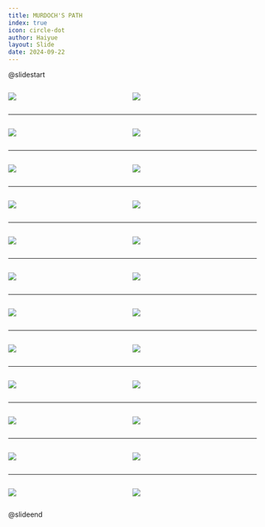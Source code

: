 ```yaml
---
title: MURDOCH'S PATH
index: true
icon: circle-dot
author: Haiyue
layout: Slide
date: 2024-09-22
---
```

 
@slidestart

<div style="display:flex">
<div style="flex:1">

![](https://raw.githubusercontent.com/yclord/reading/refs/heads/master/english/Level-R/MURDOCH'S%20PATH/001.webp)
</div>
<div style="flex:1">

![](https://raw.githubusercontent.com/yclord/reading/refs/heads/master/english/Level-R/MURDOCH'S%20PATH/002.webp)
</div>
</div>

---

<div style="display:flex">
<div style="flex:1">

![](https://raw.githubusercontent.com/yclord/reading/refs/heads/master/english/Level-R/MURDOCH'S%20PATH/003.webp)
</div>
<div style="flex:1">

![](https://raw.githubusercontent.com/yclord/reading/refs/heads/master/english/Level-R/MURDOCH'S%20PATH/004.webp)
</div>
</div>

---

<div style="display:flex">
<div style="flex:1">

![](https://raw.githubusercontent.com/yclord/reading/refs/heads/master/english/Level-R/MURDOCH'S%20PATH/005.webp)
</div>
<div style="flex:1">

![](https://raw.githubusercontent.com/yclord/reading/refs/heads/master/english/Level-R/MURDOCH'S%20PATH/006.webp)
</div>
</div>

---

<div style="display:flex">
<div style="flex:1">

![](https://raw.githubusercontent.com/yclord/reading/refs/heads/master/english/Level-R/MURDOCH'S%20PATH/007.webp)
</div>
<div style="flex:1">

![](https://raw.githubusercontent.com/yclord/reading/refs/heads/master/english/Level-R/MURDOCH'S%20PATH/008.webp)
</div>
</div>

---

<div style="display:flex">
<div style="flex:1">

![](https://raw.githubusercontent.com/yclord/reading/refs/heads/master/english/Level-R/MURDOCH'S%20PATH/009.webp)
</div>
<div style="flex:1">

![](https://raw.githubusercontent.com/yclord/reading/refs/heads/master/english/Level-R/MURDOCH'S%20PATH/010.webp)
</div>
</div>

---

<div style="display:flex">
<div style="flex:1">

![](https://raw.githubusercontent.com/yclord/reading/refs/heads/master/english/Level-R/MURDOCH'S%20PATH/011.webp)
</div>
<div style="flex:1">

![](https://raw.githubusercontent.com/yclord/reading/refs/heads/master/english/Level-R/MURDOCH'S%20PATH/012.webp)
</div>
</div>

---

<div style="display:flex">
<div style="flex:1">

![](https://raw.githubusercontent.com/yclord/reading/refs/heads/master/english/Level-R/MURDOCH'S%20PATH/013.webp)
</div>
<div style="flex:1">

![](https://raw.githubusercontent.com/yclord/reading/refs/heads/master/english/Level-R/MURDOCH'S%20PATH/014.webp)
</div>
</div>

---

<div style="display:flex">
<div style="flex:1">

![](https://raw.githubusercontent.com/yclord/reading/refs/heads/master/english/Level-R/MURDOCH'S%20PATH/015.webp)
</div>
<div style="flex:1">

![](https://raw.githubusercontent.com/yclord/reading/refs/heads/master/english/Level-R/MURDOCH'S%20PATH/016.webp)
</div>
</div>

---

<div style="display:flex">
<div style="flex:1">

![](https://raw.githubusercontent.com/yclord/reading/refs/heads/master/english/Level-R/MURDOCH'S%20PATH/017.webp)
</div>
<div style="flex:1">

![](https://raw.githubusercontent.com/yclord/reading/refs/heads/master/english/Level-R/MURDOCH'S%20PATH/018.webp)
</div>
</div>

---

<div style="display:flex">
<div style="flex:1">

![](https://raw.githubusercontent.com/yclord/reading/refs/heads/master/english/Level-R/MURDOCH'S%20PATH/019.webp)
</div>
<div style="flex:1">

![](https://raw.githubusercontent.com/yclord/reading/refs/heads/master/english/Level-R/MURDOCH'S%20PATH/020.webp)
</div>
</div>

---

<div style="display:flex">
<div style="flex:1">

![](https://raw.githubusercontent.com/yclord/reading/refs/heads/master/english/Level-R/MURDOCH'S%20PATH/021.webp)
</div>
<div style="flex:1">

![](https://raw.githubusercontent.com/yclord/reading/refs/heads/master/english/Level-R/MURDOCH'S%20PATH/022.webp)
</div>
</div>

---

<div style="display:flex">
<div style="flex:1">

![](https://raw.githubusercontent.com/yclord/reading/refs/heads/master/english/Level-R/MURDOCH'S%20PATH/023.webp)
</div>
<div style="flex:1">

![](https://raw.githubusercontent.com/yclord/reading/refs/heads/master/english/Level-R/MURDOCH'S%20PATH/024.webp)
</div>
</div>

@slideend